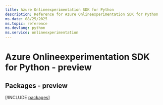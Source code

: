 ```yaml
---
title: Azure Onlineexperimentation SDK for Python
description: Reference for Azure Onlineexperimentation SDK for Python
ms.date: 08/25/2025
ms.topic: reference
ms.devlang: python
ms.service: onlineexperimentation
---
```

# Azure Onlineexperimentation SDK for Python - preview
## Packages - preview
[!INCLUDE [packages](onlineexperimentation-index.md)]